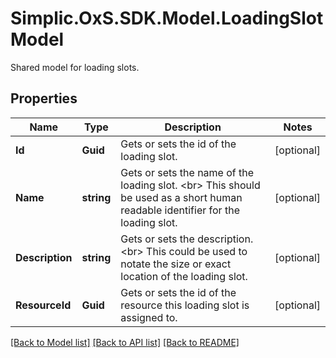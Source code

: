 # Simplic.OxS.SDK.Model.LoadingSlotModel
Shared model for loading slots.

## Properties

Name | Type | Description | Notes
------------ | ------------- | ------------- | -------------
**Id** | **Guid** | Gets or sets the id of the loading slot. | [optional] 
**Name** | **string** | Gets or sets the name of the loading slot.  &lt;br&gt;  This should be used as a short human readable identifier for the loading slot.   | [optional] 
**Description** | **string** | Gets or sets the description.  &lt;br&gt;  This could be used to notate the size or exact location of the loading slot.   | [optional] 
**ResourceId** | **Guid** | Gets or sets the id of the resource this loading slot is assigned to. | [optional] 

[[Back to Model list]](../README.md#documentation-for-models) [[Back to API list]](../README.md#documentation-for-api-endpoints) [[Back to README]](../README.md)

